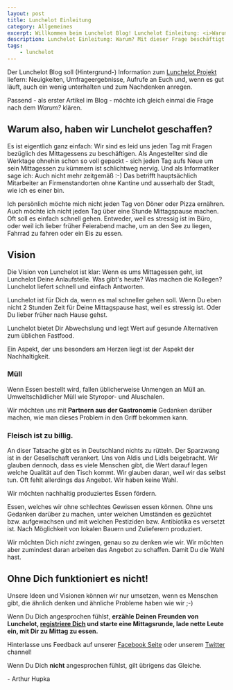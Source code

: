 ```yaml
---
layout: post
title: Lunchelot Einleitung
category: Allgemeines
excerpt: Willkommen beim Lunchelot Blog! Lunchelot Einleitung: <i>Warum?</i> Mit dieser Frage beschäftigt sich der erste Eintrag im Blog.
description: Lunchelot Einleitung: Warum? Mit dieser Frage beschäftigt sich der erste Post im Lunchelot Blog.
tags:
    - lunchelot
---
```



Der Lunchelot Blog soll (Hintergrund-) Information zum <a href="https://lunchelot.de/">Lunchelot Projekt</a> liefern: Neuigkeiten, Umfrageergebnisse,
Aufrufe an Euch und, wenn es gut läuft, auch ein wenig unterhalten und zum Nachdenken anregen.

Passend - als erster Artikel im Blog - möchte ich gleich einmal die Frage nach dem <i>Warum?</i> klären.


## Warum also, haben wir Lunchelot geschaffen?

Es ist eigentlich ganz einfach:
Wir sind es leid uns jeden Tag mit Fragen bezüglich des Mittagessens zu beschäftigen. Als Angestellter
sind die Werktage ohnehin schon so voll gepackt - sich jeden Tag aufs Neue um sein Mittagessen zu kümmern ist schlichtweg nervig.
Und als Informatiker sage ich: Auch nicht mehr zeitgemäß :-)
Das betrifft hauptsächlich Mitarbeiter an Firmenstandorten ohne Kantine und ausserhalb der Stadt, wie ich es einer bin.

Ich persönlich möchte mich nicht jeden Tag von Döner oder Pizza ernähren. Auch möchte ich nicht jeden Tag über eine Stunde
Mittagspause machen. Oft soll es einfach schnell gehen. Entweder, weil es stressig ist
im Büro, oder weil ich lieber früher Feierabend mache, um an den See zu liegen, Fahrrad zu fahren oder ein Eis zu essen.


## Vision

Die Vision von Lunchelot ist klar: Wenn es ums Mittagessen geht, ist Lunchelot Deine Anlaufstelle.
Was gibt's heute? Was machen die Kollegen? Lunchelot liefert schnell und einfach Antworten.

Lunchelot ist für Dich da, wenn es mal schneller gehen soll. Wenn Du eben nicht 2 Stunden Zeit für Deine Mittagspause
hast, weil es stressig ist. Oder Du lieber früher nach Hause gehst.

Lunchelot bietet Dir Abwechslung und legt Wert auf gesunde Alternativen zum üblichen Fastfood.


<p class="message">
  Ein Aspekt, der uns besonders am Herzen liegt ist der Aspekt der Nachhaltigkeit.
</p>

### Müll

Wenn Essen bestellt wird, fallen üblicherweise Unmengen an Müll an. Umweltschädlicher Müll wie Styropor- und Aluschalen.
<p class="message">
Wir möchten uns mit <strong>Partnern aus der Gastronomie</strong> Gedanken darüber machen, wie man dieses Problem in den Griff bekommen kann.
</p>

### Fleisch ist zu billig.

An diser Tatsache gibt es in Deutschland nichts zu rütteln.
Der Sparzwang ist in der Gesellschaft verankert. Uns von Aldis und Lidls beigebracht.
Wir glauben dennoch, dass es viele Menschen gibt, die Wert darauf legen welche Qualität auf den Tisch kommt.
Wir glauben daran, weil wir das selbst tun. Oft fehlt allerdings das Angebot. Wir haben keine Wahl.

<p class="message">
Wir möchten nachhaltig produziertes Essen fördern.
</p>

Essen, welches wir ohne schlechtes Gewissen essen können. Ohne uns Gedanken darüber zu machen, unter welchen
Umständen es gezüchtet bzw. aufgewachsen und mit welchen Pestiziden bzw. Antibiotika es versetzt ist.
Nach Möglichkeit von lokalen Bauern und Zulieferern produziert.

Wir möchten Dich <i>nicht</i> zwingen, genau so zu denken wie wir. Wir möchten aber zumindest daran arbeiten das Angebot
zu schaffen. Damit Du die Wahl hast.


## Ohne Dich funktioniert es nicht!

Unsere Ideen und Visionen können wir nur umsetzen, wenn es Menschen gibt, die ähnlich denken und ähnliche Probleme
haben wie wir ;-)

Wenn Du Dich angesprochen fühlst, <strong>erzähle Deinen Freunden von Lunchelot,
<a href="https://lunchelot.de/signup">registriere Dich</a> und starte eine Mittagsrunde, lade nette Leute ein, mit Dir zu Mittag zu essen.</strong>

Hinterlasse uns Feedback auf unserer <a href="https://www.facebook.com/pages/Lunchelot/817285571685255">Facebook Seite</a> oder unserem <a href="https://twitter.com/LunchelotDE">Twitter</a> channel!

Wenn Du Dich <strong>nicht</strong> angesprochen fühlst, gilt übrigens das Gleiche.


\- Arthur Hupka


